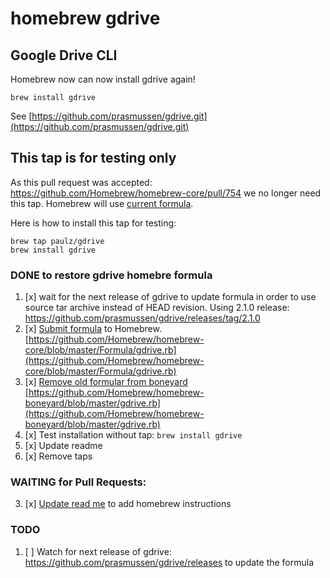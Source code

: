 # homebrew gdrive
## Google Drive CLI
Homebrew now can now install gdrive again!

```
brew install gdrive
```

See [https://github.com/prasmussen/gdrive.git](https://github.com/prasmussen/gdrive.git)

## This tap is for testing only
As this pull request was accepted: https://github.com/Homebrew/homebrew-core/pull/754 we no longer need this tap. Homebrew will use [current formula](https://github.com/Homebrew/homebrew-core/commits/master/Formula/gdrive.rb).

Here is how to install this tap for testing:

```
brew tap paulz/gdrive
brew install gdrive
```

### DONE to restore gdrive homebre formula
 1. [x] wait for the next release of gdrive to update formula in order to use source tar archive instead of HEAD revision. Using 2.1.0 release: https://github.com/prasmussen/gdrive/releases/tag/2.1.0
 2. [x] [Submit formula](https://github.com/Homebrew/homebrew-core/pull/754) to Homebrew. [https://github.com/Homebrew/homebrew-core/blob/master/Formula/gdrive.rb](https://github.com/Homebrew/homebrew-core/blob/master/Formula/gdrive.rb)
 2. [x] [Remove old formular from boneyard](https://github.com/Homebrew/homebrew-boneyard/pull/111) [https://github.com/Homebrew/homebrew-boneyard/blob/master/gdrive.rb](https://github.com/Homebrew/homebrew-boneyard/blob/master/gdrive.rb)
 2. [x] Test installation without tap: `brew install gdrive`
 2. [x] Update readme
 3. [x] Remove taps

### WAITING for Pull Requests:
 3. [x] [Update read me](https://github.com/prasmussen/gdrive/pull/148) to add homebrew instructions

### TODO
 1. [ ] Watch for next release of gdrive: https://github.com/prasmussen/gdrive/releases to update the formula


